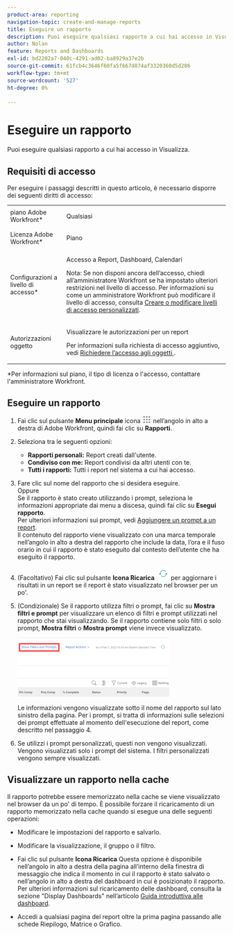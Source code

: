 ```yaml
---
product-area: reporting
navigation-topic: create-and-manage-reports
title: Eseguire un rapporto
description: Puoi eseguire qualsiasi rapporto a cui hai accesso in Visualizza.
author: Nolan
feature: Reports and Dashboards
exl-id: bd2202a7-040c-4291-ad02-ba8929a37e2b
source-git-commit: 61fcb4c3646f60fa5f667d874af3320360d5d286
workflow-type: tm+mt
source-wordcount: '527'
ht-degree: 0%

---
```



# Eseguire un rapporto

Puoi eseguire qualsiasi rapporto a cui hai accesso in Visualizza.

<!--
NOTE: ***Linked to Getting Started with Reporting.***This information is obsolete, because asynchronous timeline is not enabled for all customers (used to be included in the "Viewing a Cached Report" section): Some reports in Workfront can take a significant time to load. If your report takes longer than 30 seconds to load, your report is cached after it is finished loading, and a message is displayed in the upper-right corner of the page indicating that the report being viewed is a saved report from a specific time.

After a report is cached, it is available for the next 12 hours. Any user who runs the report (as described in "Running a Report") sees the cached report.)
-->

## Requisiti di accesso

Per eseguire i passaggi descritti in questo articolo, è necessario disporre dei seguenti diritti di accesso:

<table style="table-layout:auto"> 
 <col> 
 </col> 
 <col> 
 </col> 
 <tbody> 
  <tr> 
   <td role="rowheader">piano Adobe Workfront*</td> 
   <td> <p>Qualsiasi</p> </td> 
  </tr> 
  <tr> 
   <td role="rowheader">Licenza Adobe Workfront*</td> 
   <td> <p>Piano </p> </td> 
  </tr> 
  <tr> 
   <td role="rowheader">Configurazioni a livello di accesso*</td> 
   <td> <p>Accesso a Report, Dashboard, Calendari</p> <p>Nota: Se non disponi ancora dell’accesso, chiedi all’amministratore Workfront se ha impostato ulteriori restrizioni nel livello di accesso. Per informazioni su come un amministratore Workfront può modificare il livello di accesso, consulta <a href="../../../administration-and-setup/add-users/configure-and-grant-access/create-modify-access-levels.md" class="MCXref xref">Creare o modificare livelli di accesso personalizzati</a>.</p> </td> 
  </tr> 
  <tr> 
   <td role="rowheader">Autorizzazioni oggetto</td> 
   <td> <p>Visualizzare le autorizzazioni per un report</p> <p>Per informazioni sulla richiesta di accesso aggiuntivo, vedi <a href="../../../workfront-basics/grant-and-request-access-to-objects/request-access.md" class="MCXref xref">Richiedere l’accesso agli oggetti </a>.</p> </td> 
  </tr> 
 </tbody> 
</table>

&#42;Per informazioni sul piano, il tipo di licenza o l&#39;accesso, contattare l&#39;amministratore Workfront.

## Eseguire un rapporto

1. Fai clic sul pulsante **Menu principale** icona ![](assets/main-menu-icon.png) nell’angolo in alto a destra di Adobe Workfront, quindi fai clic su **Rapporti**.

1. Seleziona tra le seguenti opzioni:

   * **Rapporti personali:** Report creati dall&#39;utente.
   * **Condiviso con me:** Report condivisi da altri utenti con te.
   * **Tutti i rapporti:** Tutti i report nel sistema a cui hai accesso.

1. Fare clic sul nome del rapporto che si desidera eseguire.\
   Oppure\
   Se il rapporto è stato creato utilizzando i prompt, seleziona le informazioni appropriate dai menu a discesa, quindi fai clic su **Esegui rapporto**.\
   Per ulteriori informazioni sui prompt, vedi [Aggiungere un prompt a un report](../../../reports-and-dashboards/reports/creating-and-managing-reports/add-prompt-report.md).\
   Il contenuto del rapporto viene visualizzato con una marca temporale nell’angolo in alto a destra del rapporto che include la data, l’ora e il fuso orario in cui il rapporto è stato eseguito dal contesto dell’utente che ha eseguito il rapporto.

1. (Facoltativo) Fai clic sul pulsante **Icona Ricarica** ![](assets/qs-report-refresh-icon.png) per aggiornare i risultati in un report se il report è stato visualizzato nel browser per un po&#39;.

1. (Condizionale) Se il rapporto utilizza filtri o prompt, fai clic su **Mostra filtri e prompt** per visualizzare un elenco di filtri e prompt utilizzati nel rapporto che stai visualizzando. Se il rapporto contiene solo filtri o solo prompt, **Mostra filtri** o **Mostra prompt** viene invece visualizzato.

   ![Mostra filtri e prompt](assets/qs-reports-showfiltersandprompts-2022-350x136.png)

   Le informazioni vengono visualizzate sotto il nome del rapporto sul lato sinistro della pagina. Per i prompt, si tratta di informazioni sulle selezioni dei prompt effettuate al momento dell&#39;esecuzione del report, come descritto nel passaggio 4.

1. Se utilizzi i prompt personalizzati, questi non vengono visualizzati. Vengono visualizzati solo i prompt del sistema. I filtri personalizzati vengono sempre visualizzati.

## Visualizzare un rapporto nella cache

Il rapporto potrebbe essere memorizzato nella cache se viene visualizzato nel browser da un po&#39; di tempo. È possibile forzare il ricaricamento di un rapporto memorizzato nella cache quando si esegue una delle seguenti operazioni:

* Modificare le impostazioni del rapporto e salvarlo.
* Modificare la visualizzazione, il gruppo o il filtro.
* Fai clic sul pulsante **Icona Ricarica**
Questa opzione è disponibile nell’angolo in alto a destra della pagina all’interno della finestra di messaggio che indica il momento in cui il rapporto è stato salvato o nell’angolo in alto a destra del dashboard in cui è posizionato il rapporto. Per ulteriori informazioni sul ricaricamento delle dashboard, consulta la sezione &quot;Display Dashboards&quot; nell’articolo [Guida introduttiva alle dashboard](../../../reports-and-dashboards/dashboards/understanding-dashboards/get-started-dashboards.md).

* Accedi a qualsiasi pagina del report oltre la prima pagina passando alle schede Riepilogo, Matrice o Grafico.
